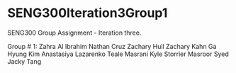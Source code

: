 # SENG300Iteration3Group1
SENG300 Group Assignment - Iteration three.

Group # 1:
Zahra Al Ibrahim 
Nathan Cruz
Zachary Hull
Zachary Kahn
Ga Hyung Kim
Anastasiya Lazarenko
Teale Masrani
Kyle Storrier
Masroor Syed
Jacky Tang
